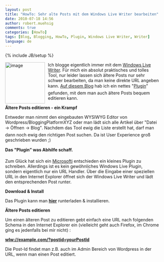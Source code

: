 ```yaml
---
layout: post
title: "HowTo: Sehr alte Posts mit dem Windows Live Writer bearbeiten"
date: 2010-07-18 14:56
author: robert.muehsig
comments: true
categories: [HowTo]
tags: [Blog, Blogging, HowTo, Plugin, Windows Live Writer, Writer]
language: de
---
```

{% include JB/setup %}
<p><a href="{{BASE_PATH}}/assets/wp-images-de/image1008.png"><img style="border-bottom: 0px; border-left: 0px; margin: 0px 10px 0px 0px; display: inline; border-top: 0px; border-right: 0px" title="image" border="0" alt="image" align="left" src="{{BASE_PATH}}/assets/wp-images-de/image_thumb192.png" width="130" height="135" /></a>Ich blogge eigentlich immer mit dem <a href="http://explore.live.com/windows-live-writer">Windows Live Writer</a>. Für mich ein absolut praktisches und tolles Tool, nur leider lassen sich ältere Posts nur sehr schwer bearbeiten, da man keine direkte URL angeben kann. <a href="http://codeclimber.net.nz/archive/2010/07/10/How-to-edit-very-old-posts-with-Windows-Live-Writer.aspx">Auf diesem Blog</a> hab ich ein nettes "<a href="http://aovestdipaperino.com/downloads/WLWDownloader.msi">Plugin</a>” gefunden, mit dem man auch ältere Posts bequem editieren kann.</p>  <p></p>  <p><strong>Ältere Posts editieren - ein Krampf</strong></p>  <p>Entweder man nimmt den eingebauten WYSIWYG Editor von Wordpress/BloggingPlatformXYZ oder man lädt sich alle Artikel über "Datei -&gt; Öffnen -&gt; Blog”. Nachdem das Tool ewig die Liste erstellt hat, darf man dann noch ewig den richtigen Post suchen. Da ist User Experience groß geschrieben wurden ;)</p>  <p><strong>Das "Plugin” was Abhilfe schaff.</strong></p>  <p>Zum Glück hat sich ein <a href="http://aovestdipaperino.com/posts/windows-live-writer-post-download-plugin.aspx">Microsofti</a> entschieden ein kleines Plugin zu schreiben. Allerdings ist es kein gewöhnliches Windows Live Plugin, sondern eigentlich nur ein URL Handler. Über die Eingabe einer speziellen URL in den Internet Explorer öffnet sich der Windows Live Writer und lädt den entsprechenden Post runter.</p>  <p><strong>Download &amp; Install</strong></p>  <p>Das Plugin kann man <strong><a href="http://aovestdipaperino.com/downloads/WLWDownloader.msi">hier</a></strong> runterladen &amp; installieren. </p>  <p><strong>Ältere Posts editieren</strong></p>  <p>Um einen älteren Post zu editieren gebt einfach eine URL nach folgenden Schema in den Internet Explorer ein (vielleicht geht auch Firefox, im Chrome ging es jedenfalls bei mir nicht) :</p>  <p><a title="wlw://example.com/?postid=yourPostId" href="wlw://example.com/?postid=yourPostId"><strong>wlw://example.com/?postid=yourPostId</strong></a></p>  <p>Die Post-Id findet man z.B. auch im Admin Bereich von Wordpress in der URL, wenn man einen Post editiert.</p>
